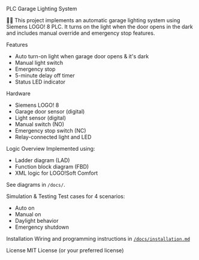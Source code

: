 PLC Garage Lighting System

🚗💡 This project implements an automatic garage lighting system using Siemens LOGO! 8 PLC. It turns on the light when the door opens in the dark and includes manual override and emergency stop features.

Features
- Auto turn-on light when garage door opens & it's dark
- Manual light switch
- Emergency stop
- 5-minute delay off timer
- Status LED indicator

Hardware
- Siemens LOGO! 8
- Garage door sensor (digital)
- Light sensor (digital)
- Manual switch (NO)
- Emergency stop switch (NC)
- Relay-connected light and LED

Logic Overview
Implemented using:
- Ladder diagram (LAD)
- Function block diagram (FBD)
- XML logic for LOGO!Soft Comfort

See diagrams in `/docs/`.

Simulation & Testing
Test cases for 4 scenarios:
- Auto on
- Manual on
- Daylight behavior
- Emergency shutdown

Installation
Wiring and programming instructions in [`/docs/installation.md`](docs/installation.md)

License
MIT License (or your preferred license)
